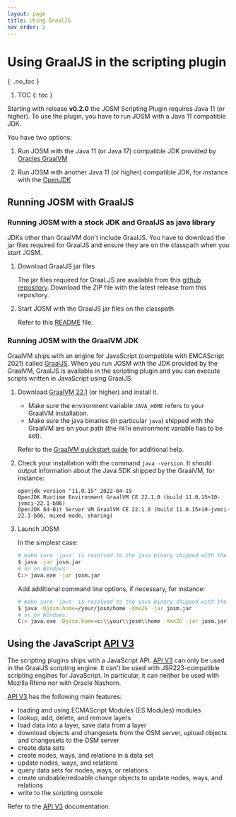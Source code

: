 ```yaml
---
layout: page
title: Using GraalJS
nav_order: 2
---
```


# Using GraalJS in the scripting plugin

{: .no_toc }

1. TOC
{: toc }


Starting with release **v0.2.0** the JOSM Scripting Plugin requires Java 11 (or higher). To use the plugin, you have to run JOSM with a Java 11 compatible JDK.

You have two options:

1. Run JOSM with the Java 11 (or Java 17) compatible JDK provided by [Oracles GraalVM][graalvm]

2. Run JOSM with another Java 11 (or higher) compatible JDK, for instance with the [OpenJDK][openjdk]


## Running JOSM with GraalJS

### Running JOSM with a stock JDK and GraalJS as java library

JDKs other than GraalVM don't include GraalJS. You have to download the jar files required for GraalJS and ensure they are on the classpath when you start JOSM.

1. Download GraalJS jar files

   The jar files required for GraaLJS are available from this [github repository][graaljs-jars]. Download the ZIP file with the latest release from this repository.

2. Start JOSM with the GraalJS jar files on the classpath

   Refer to this [README][graaljs-jars] file.


### Running JOSM with the GraalVM JDK

GraalVM ships with an engine for JavaScript (compatible with EMCAScript 2021) called [GraalJS][graaljs]. When you run JOSM with the JDK provided by the GraalVM, GraalJS is available in the scripting plugin and you can execute scripts written in JavaScript using GraalJS.

1. Download [GraalVM 22.1][graalvm-22-download] (or higher) and install it.

    * Make sure the environment variable `JAVA_HOME` refers to your GraalVM installation.
    * Make sure the java binaries (in particular `java`) shipped with the GraalVM are
      on your path (the `PATH` environment variable has to be set).

    Refer to the [GraalVM quickstart guide][graalvm-quickstart] for additional help.

2. Check your installation with the command `java -version`. It should output information about the Java SDK shipped by the GraalVM, for instance:

    ```
    openjdk version "11.0.15" 2022-04-19
    OpenJDK Runtime Environment GraalVM CE 22.1.0 (build 11.0.15+10-jvmci-22.1-b06)
    OpenJDK 64-Bit Server VM GraalVM CE 22.1.0 (build 11.0.15+10-jvmci-22.1-b06, mixed mode, sharing)
    ```

3. Launch JOSM

    In the simplest case:

    ```bash
    # make sure 'java' is resolved to the java binary shipped with the GraalVM
    $ java -jar josm.jar
    # or on Windows:
    C:> java.exe -jar josm.jar
    ```

    Add additional command line options, if necessary, for instance:

    ```bash
    # make sure 'java' is resolved to the java binary shipped with the GraalVM
    $ java -Djosm.home=/your/josm/home -Xmx2G -jar josm.jar
    # or on Windows:
    C:> java.exe -Djosm.home=c:\\your\\josm\\home -Xmx2G -jar josm.jar
    ```


## Using the JavaScript [API V3](v3/v3)

The scripting plugins ships with a JavaScript API. [API V3](v3/v3) can only be used in the GraalJS scripting engine. It can't be used with JSR223-compatible scripting engines for JavaScript. In particular, it can neither be used with Mozilla Rhino nor with Oracle Nashorn.

[API V3](v3/v3) has the following main features:

* loading and using ECMAScript Modules (ES Modules) modules
* lookup, add, delete, and remove layers
* load data into a layer, save data from a layer
* download objects and changesets from the OSM server, upload objects and changesets to the OSM server
* create data sets
* create nodes, ways, and relations in a data set
* update nodes, ways, and relations
* query data sets for nodes, ways, or relations
* create undoable/redoable change objects to update nodes, ways, and relations
* write to the scripting console

Refer to the [API V3](v3/v3) documentation.



[graalvm]: https://www.graalvm.org/
[openjdk]: https://openjdk.java.net/
[graalvm-22-download]: https://github.com/graalvm/graalvm-ce-builds/releases/tag/vm-22.1.0
[graalvm-quickstart]: https://www.graalvm.org/java/quickstart/
[graaljs]: https://github.com/oracle/graaljs
[graaljs-jars]: https://github.com/Gubaer/josm-scripting-plugin-graaljs